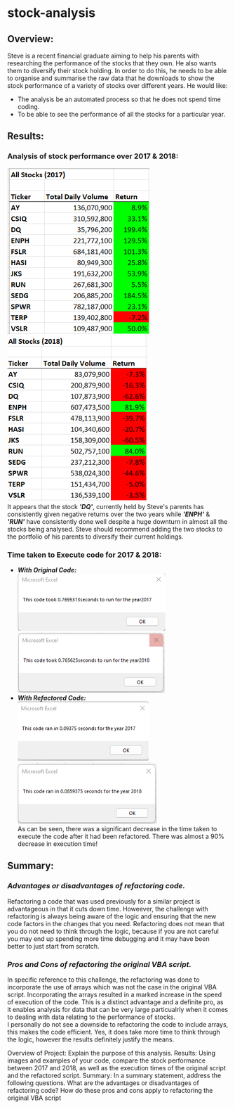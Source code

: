 # stock-analysis
## Overview:
Steve is a recent financial graduate aiming to help his parents with researching the performance of the stocks that they own. He also wants them to diversify their stock holding. In order to do this, he needs to be able to organise and summarise the raw data that he downloads to show the stock performance of a variety of stocks over different years. He would like:<br>
- The analysis be an automated process so that he does not spend time coding.<br>
- To be able to see the performance of all the stocks for a particular year.
## Results: 
### Analysis of stock performance over 2017 & 2018:
![Results of Analysis for 2017](https://github.com/lallben/stock-analysis/blob/main/Resources/stock_analysis_2017.png)
![Results of Analysis for 2018](https://github.com/lallben/stock-analysis/blob/main/Resources/stock_analysis_2018.png)<br>
It appears that the stock ***'DQ'***, currently held by Steve's parents has consistently given negative returns over the two years while ***'ENPH'*** & ***'RUN'*** have consistently done well despite a huge downturn in almost all the stocks being analysed. Steve should recommend adding the two stocks to the portfolio of his parents to diversify their current holdings.
### Time taken to Execute code for 2017 & 2018:
- ***With Original Code:***<br>
![Execution time for original code](https://github.com/lallben/stock-analysis/blob/main/Resources/original_code_time_2017.png)
![Execution time for original code](https://github.com/lallben/stock-analysis/blob/main/Resources/original_code_time_2018.png) <br>
- ***With Refactored Code:***<br>
![Execution time for refactored code](https://github.com/lallben/stock-analysis/blob/main/Resources/VBA_Challenge_2017.png)
![Execution time for refactored code](https://github.com/lallben/stock-analysis/blob/main/Resources/VBA_Challenge_2018.png)<br>
As can be seen, there was a significant decrease in the time taken to execute the code after it had been refactored. There was almost a 90% decrease in execution time!<br>
## Summary:
### <i> Advantages or disadvantages of refactoring code.</i>
Refactoring a code that was used previously for a similar project is advantageous in that it cuts down time. Howeever, the challenge with refactoring is always being aware of the logic and ensuring that the new code factors in the changes that you need. Refactoring does not mean that you do not need to think through the logic, because if you are not careful you may end up spending more time debugging and it may have been better to just start from scratch.<br>
### <i> Pros and Cons of refactoring the original VBA script.</i>
In specific reference to this challenge, the refactoring was done to incorporate the use of arrays which was not the case in the original VBA script. Incorporating the arrays resulted in a marked increase in the speed of execution of the code. This is a distinct advantage and a definite pro, as it enables analysis for data that can be very large particualrly when it comes to dealing with data relating to the performance of stocks.<br>
I personally do not see a downside to refactoring the code to include arrays, this makes the code efficient. Yes, it does take more time to think through the logic, however the results definitely justify the means.

Overview of Project: Explain the purpose of this analysis.
Results: Using images and examples of your code, compare the stock performance between 2017 and 2018, as well as the execution times of the original script and the refactored script.
Summary: In a summary statement, address the following questions.
What are the advantages or disadvantages of refactoring code?
How do these pros and cons apply to refactoring the original VBA script
